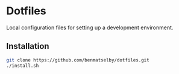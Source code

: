 # Dotfiles

Local configuration files for setting up a development environment.

## Installation

```sh
git clone https://github.com/benmatselby/dotfiles.git
./install.sh
```